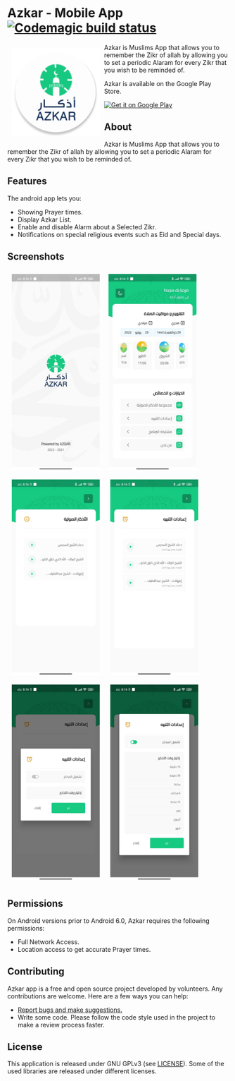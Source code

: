 # Azkar - Mobile App [![Codemagic build status](https://api.codemagic.io/apps/62a708160a17ac1e12401903/62a708160a17ac1e12401902/status_badge.svg)](https://codemagic.io/apps/62a708160a17ac1e12401903/62a708160a17ac1e12401902/latest_build)

<img src="/readme/appLogo.png" align="left"
width="200" hspace="10" vspace="10">

Azkar is Muslims App that allows you to remember the Zikr of allah by allowing you to set a periodic Alaram for every
Zikr that you wish to be reminded of.

Azkar is available on the Google Play Store.

<p align="left">
<a href="https://play.google.com/store/apps/details?id=com.khair.azkar">
    <img alt="Get it on Google Play"
        height="80"
        src="https://play.google.com/intl/en_us/badges/images/generic/en_badge_web_generic.png" />
</a></p>

## About

Azkar is Muslims App that allows you to remember the Zikr of allah by allowing you to set a periodic Alaram for every
Zikr that you wish to be reminded of.


## Features

The android app lets you:
- Showing Prayer times.
- Display Azkar List.
- Enable and disable Alarm about a Selected Zikr.
- Notifications on special religious events such as Eid and Special days.

## Screenshots

[<img src="readme/1.jpeg" align="left"
width="200"
    hspace="10" vspace="10">](/readme/1.jpeg)
[<img src="/readme/2.jpeg" align="center"
width="200"
    hspace="10" vspace="10">](/readme/2.jpeg)
[<img src="/readme/3.jpeg" align="center"
width="200"
    hspace="10" vspace="10">](/readme/3.jpeg)
[<img src="/readme/4.jpeg" align="center"
width="200"
    hspace="10" vspace="10">](/readme/4.jpeg)
[<img src="/readme/5.jpeg" align="center"
width="200"
    hspace="10" vspace="10">](/readme/5.jpeg)
[<img src="/readme/6.jpeg" align="center"
width="200"
    hspace="10" vspace="10">](/readme/6.jpeg)

## Permissions

On Android versions prior to Android 6.0, Azkar requires the following permissions:
- Full Network Access.
- Location access to get accurate Prayer times.



## Contributing

Azkar app is a free and open source project developed by volunteers. Any contributions are welcome. Here are a few ways you can help:
 * [Report bugs and make suggestions.](https://github.com/wdelawed/azqarApp/issues)
 * Write some code. Please follow the code style used in the project to make a review process faster.

## License

This application is released under GNU GPLv3 (see [LICENSE](LICENSE)).
Some of the used libraries are released under different licenses.
